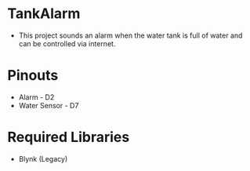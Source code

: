 # TankAlarm
- This project sounds an alarm when the water tank is full of water and can be controlled via internet.

# Pinouts
- Alarm - D2
- Water Sensor - D7

# Required Libraries
 - Blynk (Legacy)
